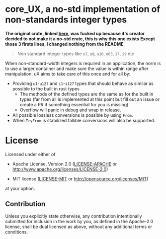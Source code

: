 # core_UX, a no-std implementation of non-standards integer types

**The original crate, linked [here](https://crates.io/crates/ux), was fucked up because it's creator decided to not make it a no-std crate, this is why this one exists**
**Except those 3 firsts lines, I changed nothing from the README**

> Non standard integer types like `u7`, `u9`, `u10`, `u63`, `i7`, `i9` etc

When non-standard-width integers is required in an application, the norm is to use a larger container and make sure the value is within range after manipulation. uX aims to take care of this once and for all by:
 - Providing `u1`-`u127` and `i1`-`i127` types that should behave as similar as possible to the built in rust types
     - The methods of the defined types are the same as for the built in types (far from all is implemented at this point but fill out an issue or create a PR if something essential for you is missing)
     - Overflow will panic in debug and wrap in release.
 - All possible lossless conversions is possible by using `From`.
 - When `TryFrom` is stabilized fallible conversions will also be supported.

# License

Licensed under either of

- Apache License, Version 2.0 ([LICENSE-APACHE](LICENSE-APACHE) or
  http://www.apache.org/licenses/LICENSE-2.0)

- MIT license ([LICENSE-MIT](LICENSE-MIT) or http://opensource.org/licenses/MIT)

at your option.

## Contribution

Unless you explicitly state otherwise, any contribution intentionally submitted
for inclusion in the work by you, as defined in the Apache-2.0 license, shall be
dual licensed as above, without any additional terms or conditions.
